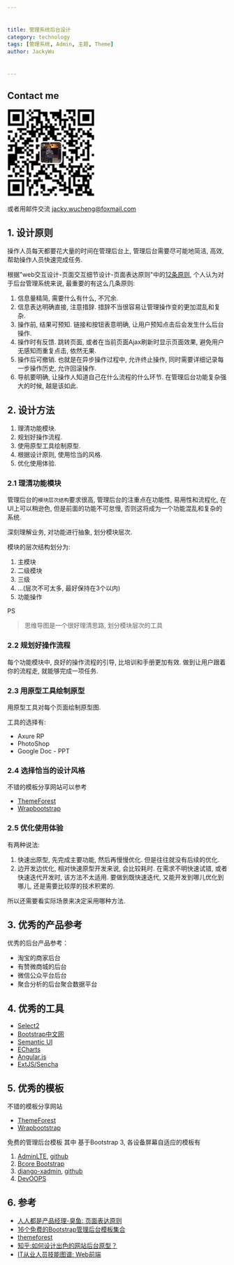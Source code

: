 ```yaml
---


title: 管理系统后台设计
category: technology
tags: [管理系统, Admin, 主题, Theme]
author: JackyWu


---
```


## Contact me

![](/assets/images/weixin-pic-jackywu.jpg)

或者用邮件交流 <a href="mailto:jacky.wucheng@foxmail.com">jacky.wucheng@foxmail.com</a>

## 1. 设计原则

操作人员每天都要花大量的时间在管理后台上, 管理后台需要尽可能地简洁, 高效, 帮助操作人员快速完成任务.

根据"web交互设计-页面交互细节设计-页面表达原则"中的[12条原则](http://www.woshipm.com/pd/318.html), 个人认为对于后台管理系统来说, 最重要的有这么几条原则:

1. 信息量精简, 需要什么有什么, 不冗余.
2. 信息表达明确直接, 注意措辞. 措辞不当很容易让管理操作变的更加混乱和复杂.
3. 操作前, 结果可预知. 链接和按钮表意明确, 让用户预知点击后会发生什么后台操作.
4. 操作时有反馈. 跳转页面, 或者在当前页面Ajax刷新时显示页面效果, 避免用户无感知而重复点击, 依然无果.
5. 操作后可撤销. 也就是在异步操作过程中, 允许终止操作, 同时需要详细记录每一步操作历史, 允许回滚操作.
6. 导航要明确, 让操作人知道自己在什么流程的什么环节. 在管理后台功能复杂强大的时候, 越是该如此.

## 2. 设计方法

1. 理清功能模块.
2. 规划好操作流程.
2. 使用原型工具绘制原型.
3. 根据设计原则, 使用恰当的风格.
4. 优化使用体验.

### 2.1 理清功能模块

管理后台的`模块层次结构`要求很高, 管理后台的注重点在功能性, 易用性和流程化, 在UI上可以稍逊色, 但是前面的功能不可怠慢, 否则这将成为一个功能混乱和复杂的系统.

深刻理解业务, 对功能进行抽象, 划分模块层次.

模块的层次结构划分为:

1. 主模块
2. 二级模块
3. 三级
4. ...(层次不可太多, 最好保持在3个以内)
5. 功能操作

PS

> 思维导图是一个很好理清思路, 划分模块层次的工具

### 2.2 规划好操作流程

每个功能模块中, 良好的操作流程的引导, 比培训和手册更加有效. 做到让用户跟着你的流程走, 就能够完成一项任务.

### 2.3 用原型工具绘制原型

用原型工具对每个页面绘制原型图.

工具的选择有:

- Axure RP
- PhotoShop
- Google Doc - PPT

### 2.4 选择恰当的设计风格

不错的模板分享网站可以参考

- [ThemeForest](http://themeforest.net/category/site-templates/admin-templates)
- [Wrapbootstrap](https://wrapbootstrap.com/themes/admin/page.1/sort.sales/order.desc)

### 2.5 优化使用体验

有两种说法:

1. 快速出原型, 先完成主要功能, 然后再慢慢优化. 但是往往就没有后续的优化.
2. 边开发边优化, 相对快速原型开发来说, 会比较耗时. 在需求不明快速试错, 或者 快速迭代开发时, 该方法不太适用. 要做到既快速迭代, 又能开发到哪儿优化到哪儿, 还是需要比较厚的技术积累的.

所以还需要看实际场景来决定采用哪种方法.

## 3. 优秀的产品参考

优秀的后台产品参考：

* 淘宝的商家后台
* 有赞微商城的后台
* 微信公众平台后台
* 聚合分析的后台聚合数据平台

## 4. 优秀的工具

- [Select2](https://select2.github.io/examples.html)
- [Bootstrap中文网](http://www.bootcss.com/)
- [Semantic UI](http://www.semantic-ui.com/)
- [ECharts](http://echarts.baidu.com/)
- [Angular.js]()
- [ExtJS/Sencha]()

## 5. 优秀的模板

不错的模板分享网站

- [ThemeForest](http://themeforest.net/category/site-templates/admin-templates)
- [Wrapbootstrap](https://wrapbootstrap.com/themes/admin/page.1/sort.sales/order.desc)

免费的管理后台模板
其中 基于Bootstrap 3, 各设备屏幕自适应的模板有

1. [AdminLTE](https://almsaeedstudio.com/preview), [github](https://github.com/almasaeed2010/AdminLTE)
1. [Bcore Bootstrap](http://www.bootstrapzero.com/bootstrap-template/bcore)
1. [django-xadmin](http://sshwsfc.github.io/django-xadmin/), [github](https://github.com/sshwsfc/django-xadmin)
2. [DevOOPS](http://www.bootstrapzero.com/bootstrap-template/devoops)


## 6. 参考

- [人人都是产品经理-臭鱼: 页面表达原则](http://www.woshipm.com/pd/318.html)
- [16个免费的Bootstrap管理后台模板集合](http://www.open-open.com/news/view/7fbd85)
- [themeforest](http://themeforest.net)
- [知乎:如何设计出色的网站后台原型？](http://www.zhihu.com/question/31859504)
- [IT从业人员技能图谱: Web前端](http://blkstone.github.io/2015/09/13/skill-map/)
